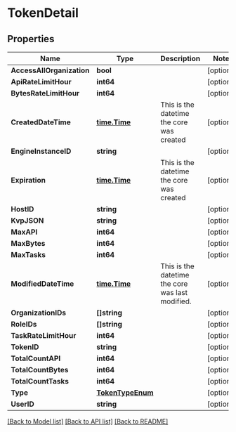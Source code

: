 # TokenDetail

## Properties

Name | Type | Description | Notes
------------ | ------------- | ------------- | -------------
**AccessAllOrganization** | **bool** |  | [optional] 
**ApiRateLimitHour** | **int64** |  | [optional] 
**BytesRateLimitHour** | **int64** |  | [optional] 
**CreatedDateTime** | [**time.Time**](time.Time.md) | This is the datetime the core was created | [optional] 
**EngineInstanceID** | **string** |  | [optional] 
**Expiration** | [**time.Time**](time.Time.md) | This is the datetime the core was created | [optional] 
**HostID** | **string** |  | [optional] 
**KvpJSON** | **string** |  | [optional] 
**MaxAPI** | **int64** |  | [optional] 
**MaxBytes** | **int64** |  | [optional] 
**MaxTasks** | **int64** |  | [optional] 
**ModifiedDateTime** | [**time.Time**](time.Time.md) | This is the datetime the core was last modified. | [optional] 
**OrganizationIDs** | **[]string** |  | [optional] 
**RoleIDs** | **[]string** |  | [optional] 
**TaskRateLimitHour** | **int64** |  | [optional] 
**TokenID** | **string** |  | [optional] 
**TotalCountAPI** | **int64** |  | [optional] 
**TotalCountBytes** | **int64** |  | [optional] 
**TotalCountTasks** | **int64** |  | [optional] 
**Type** | [**TokenTypeEnum**](TokenTypeEnum.md) |  | [optional] 
**UserID** | **string** |  | [optional] 

[[Back to Model list]](../README.md#documentation-for-models) [[Back to API list]](../README.md#documentation-for-api-endpoints) [[Back to README]](../README.md)


